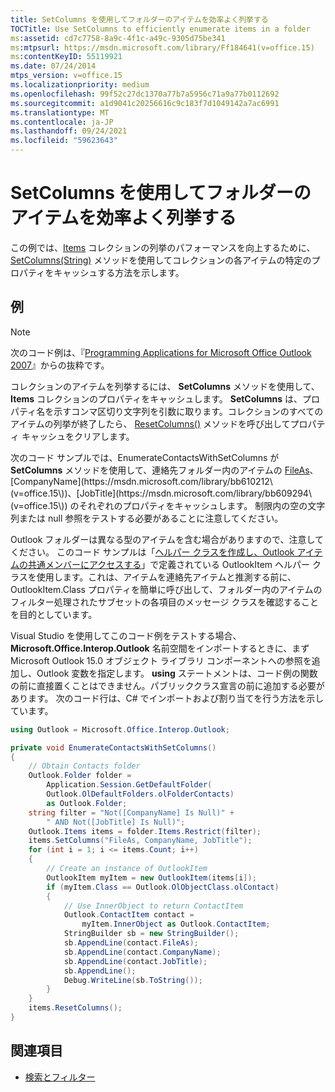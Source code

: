 ```yaml
---
title: SetColumns を使用してフォルダーのアイテムを効率よく列挙する
TOCTitle: Use SetColumns to efficiently enumerate items in a folder
ms:assetid: cd7c7758-8a9c-4f1c-a49c-9305d75be341
ms:mtpsurl: https://msdn.microsoft.com/library/Ff184641(v=office.15)
ms:contentKeyID: 55119921
ms.date: 07/24/2014
mtps_version: v=office.15
ms.localizationpriority: medium
ms.openlocfilehash: 99f52c27dc1370a77b7a5956c71a9a77b0112692
ms.sourcegitcommit: a1d9041c20256616c9c183f7d1049142a7ac6991
ms.translationtype: MT
ms.contentlocale: ja-JP
ms.lasthandoff: 09/24/2021
ms.locfileid: "59623643"
---
```

# <a name="use-setcolumns-to-efficiently-enumerate-items-in-a-folder"></a>SetColumns を使用してフォルダーのアイテムを効率よく列挙する

この例では、[Items](https://msdn.microsoft.com/library/bb645287\(v=office.15\)) コレクションの列挙のパフォーマンスを向上するために、 [SetColumns(String)](https://msdn.microsoft.com/library/bb610268\(v=office.15\)) メソッドを使用してコレクションの各アイテムの特定のプロパティをキャッシュする方法を示します。

## <a name="example"></a>例

> [!NOTE] 
> 次のコード例は、『[Programming Applications for Microsoft Office Outlook 2007](https://www.amazon.com/gp/product/0735622493?ie=UTF8&tag=msmsdn-20&linkCode=as2&camp=1789&creative=9325&creativeASIN=0735622493)』からの抜粋です。

コレクションのアイテムを列挙するには、 **SetColumns** メソッドを使用して、 **Items** コレクションのプロパティをキャッシュします。 **SetColumns** は、プロパティ名を示すコンマ区切り文字列を引数に取ります。コレクションのすべてのアイテムの列挙が終了したら、 [ResetColumns()](https://msdn.microsoft.com/library/bb624355\(v=office.15\)) メソッドを呼び出してプロパティ キャッシュをクリアします。

次のコード サンプルでは、EnumerateContactsWithSetColumns が **SetColumns** メソッドを使用して、連絡先フォルダー内のアイテムの [FileAs](https://msdn.microsoft.com/library/bb647792\(v=office.15\))、[CompanyName](https://msdn.microsoft.com/library/bb610212\(v=office.15\))、[JobTitle](https://msdn.microsoft.com/library/bb609294\(v=office.15\)) のそれぞれのプロパティをキャッシュします。 制限内の空の文字列または null 参照をテストする必要があることに注意してください。

Outlook フォルダーは異なる型のアイテムを含む場合がありますので、注意してください。 このコード サンプルは「[ヘルパー クラスを作成し、Outlook アイテムの共通メンバーにアクセスする](how-to-create-a-helper-class-to-access-common-outlook-item-members.md)」で定義されている OutlookItem ヘルパー クラスを使用します。これは、アイテムを連絡先アイテムと推測する前に、OutlookItem.Class プロパティを簡単に呼び出して、フォルダー内のアイテムのフィルター処理されたサブセットの各項目のメッセージ クラスを確認することを目的としています。

Visual Studio を使用してこのコード例をテストする場合、**Microsoft.Office.Interop.Outlook** 名前空間をインポートするときに、まず Microsoft Outlook 15.0 オブジェクト ライブラリ コンポーネントへの参照を追加し、Outlook 変数を指定します。 **using** ステートメントは、コード例の関数の前に直接置くことはできません。パブリッククラス宣言の前に追加する必要があります。 次のコード行は、C\# でインポートおよび割り当てを行う方法を示しています。

```csharp
using Outlook = Microsoft.Office.Interop.Outlook;
```


```csharp
private void EnumerateContactsWithSetColumns()
{
    // Obtain Contacts folder
    Outlook.Folder folder =
        Application.Session.GetDefaultFolder(
        Outlook.OlDefaultFolders.olFolderContacts)
        as Outlook.Folder;
    string filter = "Not([CompanyName] Is Null)" +
        " AND Not([JobTitle] Is Null)";
    Outlook.Items items = folder.Items.Restrict(filter);
    items.SetColumns("FileAs, CompanyName, JobTitle");
    for (int i = 1; i <= items.Count; i++)
    {
        // Create an instance of OutlookItem
        OutlookItem myItem = new OutlookItem(items[i]);
        if (myItem.Class == Outlook.OlObjectClass.olContact)
        {
            // Use InnerObject to return ContactItem
            Outlook.ContactItem contact =
                myItem.InnerObject as Outlook.ContactItem;
            StringBuilder sb = new StringBuilder();
            sb.AppendLine(contact.FileAs);
            sb.AppendLine(contact.CompanyName);
            sb.AppendLine(contact.JobTitle);
            sb.AppendLine();
            Debug.WriteLine(sb.ToString());
        }
    }
    items.ResetColumns();
}
```

## <a name="see-also"></a>関連項目

- [検索とフィルター](search-and-filter.md)

